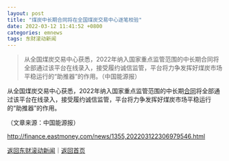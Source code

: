 ```yaml
---
layout: post
title: "煤炭中长期合同将在全国煤炭交易中心逐笔校验"
date: 2022-03-12 11:41:52 +0800
categories: emnews
tags: 东财滚动新闻
---
```

> 从全国煤炭交易中心获悉，2022年纳入国家重点监管范围的中长期合同将全部通过该平台在线录入，接受履约诚信监管，平台将力争发挥好煤炭市场平稳运行的“助推器”的作用。（中国能源报）

<p>从全国煤炭交易中心获悉，2022年纳入国家重点监管范围的中长期<span id="Info.3300"><a href="http://data.eastmoney.com/zdht/" class="infokey">合同</a></span>将全部通过该平台在线录入，接受履约诚信监管，平台将力争发挥好煤炭市场平稳运行的“助推器”的作用。</p><p class="em_media">（文章来源：中国能源报）</p>

<http://finance.eastmoney.com/news/1355,202203122306979546.html>

[返回东财滚动新闻](//finews.withounder.com/emnews/)｜[返回首页](//finews.withounder.com/)